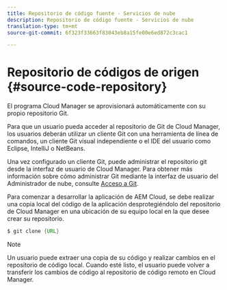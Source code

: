 ```yaml
---
title: Repositorio de código fuente - Servicios de nube
description: Repositorio de código fuente - Servicios de nube
translation-type: tm+mt
source-git-commit: 6f323f33663f83043eb8a15fe00e6ed872c3cac1

---
```



# Repositorio de códigos de origen {#source-code-repository}

El programa Cloud Manager se aprovisionará automáticamente con su propio repositorio Git.

Para que un usuario pueda acceder al repositorio de Git de Cloud Manager, los usuarios deberán utilizar un cliente Git con una herramienta de línea de comandos, un cliente Git visual independiente o el IDE del usuario como Eclipse, IntelliJ o NetBeans.

Una vez configurado un cliente Git, puede administrar el repositorio git desde la interfaz de usuario de Cloud Manager. Para obtener más información sobre cómo administrar Git mediante la interfaz de usuario del Administrador de nube, consulte [Acceso a Git](/help/implementing/cloud-manager/accessing-git.md).

Para comenzar a desarrollar la aplicación de AEM Cloud, se debe realizar una copia local del código de la aplicación desprotegiéndolo del repositorio de Cloud Manager en una ubicación de su equipo local en la que desee crear su repositorio.

```java
$ git clone {URL}
```

> [!NOTE]
> Un usuario puede extraer una copia de su código y realizar cambios en el repositorio de código local. Cuando esté listo, el usuario puede volver a transferir los cambios de código al repositorio de código remoto en Cloud Manager.
